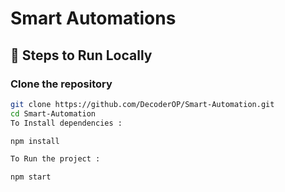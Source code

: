#  Smart Automations

## 🔧 Steps to Run Locally  

###  Clone the repository  
```bash
git clone https://github.com/DecoderOP/Smart-Automation.git
cd Smart-Automation
To Install dependencies : 

npm install

To Run the project :

npm start


